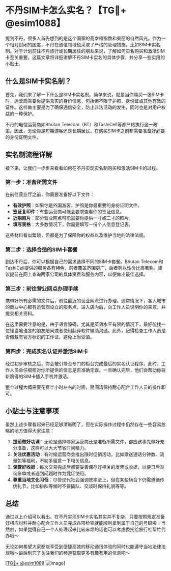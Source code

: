 # 不丹SIM卡怎么实名？【TG💪+ @esim1088】

提到不丹，很多人首先想到的是这个国家的高幸福指数和美丽的自然风光。作为一个相对封闭的国度，不丹在通信领域也采取了严格的管理措施，比如SIM卡实名制。对于计划前往不丹旅行或长期居住的朋友来说，了解如何实名购买和激活SIM卡至关重要。这篇文章将详细讲解不丹SIM卡实名的具体步骤，并分享一些实用的小贴士。

## 什么是SIM卡实名制？

首先，我们来了解一下什么是SIM卡实名制。简单来说，就是当你购买一张SIM卡时，运营商需要你提供真实的身份信息，包括但不限于护照、身份证或其他有效的证件。这样做主要是为了确保通信安全，防止非法活动的发生，同时也是对用户权益的一种保护。

不丹的电信运营商如Bhutan Telecom（BT）和TashiCell等都严格执行这一政策。因此，无论你是短期游客还是长期居民，在购买SIM卡之前都需要准备好必要的身份证明文件。

## 实名制流程详解

接下来，让我们一步步来看看如何在不丹实现实名制购买和激活SIM卡的过程。

### 第一步：准备所需文件

在前往营业厅之前，你需要准备好以下文件：

- **有效护照**：如果你是外国游客，护照是你最重要的身份证明文件。
- **签证复印件**：有些运营商可能会要求查看你的签证信息。
- **近期照片**：部分营业网点可能需要你提供一寸或二寸的照片。
- **填写表格**：大多数情况下，你需要填写一份个人信息登记表。

这些材料看似繁琐，但都是为了保障你的权益以及维护当地的法律法规。

### 第二步：选择合适的SIM卡套餐

到达不丹后，你可以根据自己的需求选择不同的SIM卡套餐。Bhutan Telecom和TashiCell提供的服务各有特色，前者覆盖范围更广，后者则以性价比高著称。建议提前在网上查询两家公司的具体资费和服务内容，以便做出最佳选择。

### 第三步：前往营业网点办理手续

携带好所有必需的文件后，前往最近的营业网点进行办理。通常情况下，各大城市的商业中心都有运营商设立的服务点。进入店内后，向工作人员说明你的来意，并提交相关资料。

在这里需要注意的是，由于语言障碍，尤其是英语水平有限的情况下，最好能找一位懂当地语言的朋友陪同或者使用翻译软件辅助沟通。此外，记得检查工作人员是否佩戴有官方标识的工作证，避免上当受骗。

### 第四步：完成实名认证并激活SIM卡

经过初步审核之后，你会被引导至专门的柜台完成最后的实名认证程序。此时，工作人员会仔细核对你所提供的信息是否准确无误。一旦确认完毕，他们会帮助你将新购得的SIM卡插入手机并激活。

整个过程大概需要花费半小时左右的时间，期间请保持耐心配合工作人员的操作即可。

## 小贴士与注意事项

虽然上述步骤看起来已经足够清晰明了，但在实际操作过程中仍然存在一些容易忽略的地方值得大家注意：

1. **提前做好功课**：无论是选择哪家运营商还是准备所需文件，都应该事先做好充分准备，这样可以大大节省时间精力。
2. **关注优惠活动**：有时候运营商会推出限时促销活动，比如赠送通话分钟数、流量包等福利，不妨多留意一下相关信息。
3. **保管好收据**：每次交易完成后都要妥善保存好相关的发票或收据，以便日后查询账单或者遇到问题时作为凭证使用。
4. **尊重当地文化习俗**：尽管现代社会强调效率至上，但在某些场合下仍需遵循传统礼节，比如排队等候时不要插队、交谈时保持礼貌等等。

## 总结

通过以上介绍可以看出，在不丹实现SIM卡实名其实并不复杂，只要按照规定准备好相应材料并耐心配合工作人员完成各项检查就能顺利拿到属于自己的号码啦！当然啦，如果觉得自己一个人处理起来比较麻烦的话也可以考虑委托给旅行社帮忙代办哦～

无论如何希望大家都能享受到便捷高效的移动通讯体验的同时也能遵守当地法律法规哦～最后别忘了关注我们的频道获取更多有趣有用的信息吧～

[[TG💪+ @esim1088](https://t.me/s/esim1088) ![Image](https://i.postimg.cc/4NQfJmqS/Snipaste-2025-05-13-00-14-12.png)]